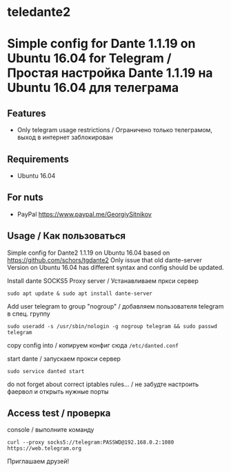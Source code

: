 # teledante2
Simple config for Dante 1.1.19 on Ubuntu 16.04 for Telegram / Простая настройка Dante 1.1.19 на Ubuntu 16.04 для телеграма 
===============================================

Features
--------
* Only telegram usage restrictions / Ограничено только телеграмом, выход в интернет заблокирован

Requirements
------------

* Ubuntu 16.04

For nuts
--------

* PayPal https://www.paypal.me/GeorgiySitnikov

Usage / Как пользоваться
-----------------

Simple config for Dante2 1.1.19 on Ubuntu 16.04
based on https://github.com/schors/tgdante2
Only issue that old dante-server Version on Ubuntu 16.04
has different syntax and config should be updated.

Install dante SOCKS5 Proxy server / Устанавливаем пркси сервер
```
sudo apt update & sudo apt install dante-server
```

Add user telegram to group "nogroup" / добавляем пользователя telegram в спец. группу 
```
sudo useradd -s /usr/sbin/nologin -g nogroup telegram && sudo passwd telegram
```

copy config into / копируем конфиг сюда ```/etc/danted.conf``` 

start dante / запускаем прокси сервер
```
sudo service danted start
```
do not forget about correct iptables rules... / не забудте настроить фаервол и открыть нужные порты

Access test / проверка
-----------

console / выполните команду
```
curl --proxy socks5://telegram:PASSWD@192.168.0.2:1080 https://web.telegram.org
```
Приглашаем друзей!

